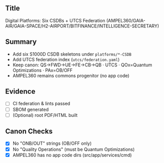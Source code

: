 ## Title

Digital Platforms: Six CSDBs + UTCS Federation (AMPEL360/GAIA-AIR/GAIA-SPACE/H2-AIRPORT/BITFINANCE/INTELLIGENCE-SECRETARY)

## Summary

* Add six S1000D CSDB skeletons under `platforms/*-CSDB`
* Add UTCS federation index (`utcs/federation.yaml`)
* Keep canon: QS→FWD→UE→FE→CB→QB · UTCS · QOx=Quantum Optimizations · PAx=OB/OFF
* AMPEL360 remains commons progenitor (no app code)

## Evidence

* [ ] CI federation & lints passed
* [ ] SBOM generated
* [ ] (Optional) root PDF/HTML built

## Canon Checks

* [x] No "ONB/OUT" strings (OB/OFF only)
* [x] No "Quality Operations" (must be Quantum Optimizations)
* [x] AMPEL360 has no app code dirs (src/app/services/cmd)
